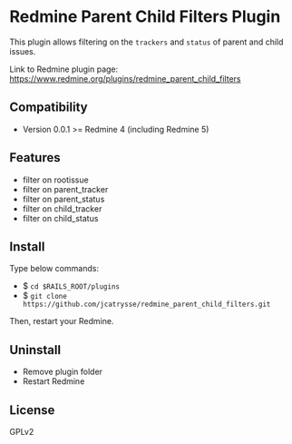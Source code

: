 # Redmine Parent Child Filters Plugin
This plugin allows filtering on the `trackers` and `status` of parent and child issues.

Link to Redmine plugin page: https://www.redmine.org/plugins/redmine_parent_child_filters

## Compatibility
* Version 0.0.1 >= Redmine 4 (including Redmine 5)

## Features
* filter on rootissue
* filter on parent_tracker
* filter on parent_status
* filter on child_tracker
* filter on child_status

## Install
Type below commands:
* $ `cd $RAILS_ROOT/plugins`  
* $ `git clone https://github.com/jcatrysse/redmine_parent_child_filters.git`  

Then, restart your Redmine.

## Uninstall
* Remove plugin folder
* Restart Redmine

## License
GPLv2

